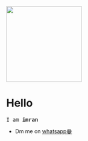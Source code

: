 <div><img src="https://avatars.githubusercontent.com/u/89136657?v=4" width='200' height='200'/></div>
<h1>Hello</h1>
<p style="font-family:monospace;">I am <b>imran</b> 
<ul>
  <li> Dm me on <a href='https://wa.me/+254754423664'>whatsapp😁</a></li>
</ul>
</p>
